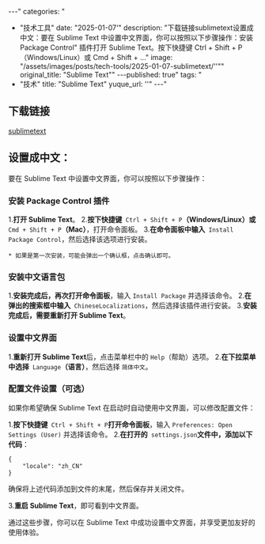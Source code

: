 
---"
categories: "
  - "技术工具"
date: "2025-01-07'"
description: "下载链接sublimetext设置成中文：要在 Sublime Text 中设置中文界面，你可以按照以下步骤操作：安装 Package Control"
  插件打开 Sublime Text。按下快捷键 Ctrl + Shift + P（Windows/Linux）或 Cmd + Shift + ..."
image: "/assets/images/posts/tech-tools/2025-01-07-sublimetext/''""
original_title: "Sublime Text""
---published: true"
tags: "
  - "技术"
title: "Sublime Text"
yuque_url: ''"
---"
## 下载链接

[sublimetext](https://www.sublimetext.com/)

## 设置成中文：

要在 Sublime Text 中设置中文界面，你可以按照以下步骤操作：

### 安装 Package Control 插件

  1.**打开 Sublime Text**。
  2.**按下快捷键**` Ctrl + Shift + P`**（Windows/Linux）或**` Cmd + Shift + P`**（Mac）**，打开命令面板。
  3.**在命令面板中输入**` Install Package Control`，然后选择该选项进行安装。

    * 如果是第一次安装，可能会弹出一个确认框，点击确认即可。

### 安装中文语言包

  1.**安装完成后，再次打开命令面板**，输入 `Install Package` 并选择该命令。
  2.**在弹出的搜索框中输入**` ChineseLocalizations`，然后选择该插件进行安装。
  3.**安装完成后，需要重新打开 Sublime Text**。

### 设置中文界面

  1.**重新打开 Sublime Text**后，点击菜单栏中的 `Help`（帮助）选项。
  2.**在下拉菜单中选择**` Language`**（语言）**，然后选择 `简体中文`。

### 配置文件设置（可选）

如果你希望确保 Sublime Text 在启动时自动使用中文界面，可以修改配置文件：

  1.**按下快捷键**` Ctrl + Shift + P`**打开命令面板**，输入 `Preferences: Open Settings (User)` 并选择该命令。
  2.**在打开的**` settings.json`**文件中，添加以下代码**：

    
    
    {
        "locale": "zh_CN"
    }

确保将上述代码添加到文件的末尾，然后保存并关闭文件。

  3.**重启 Sublime Text**，即可看到中文界面。

通过这些步骤，你可以在 Sublime Text 中成功设置中文界面，并享受更加友好的使用体验。
